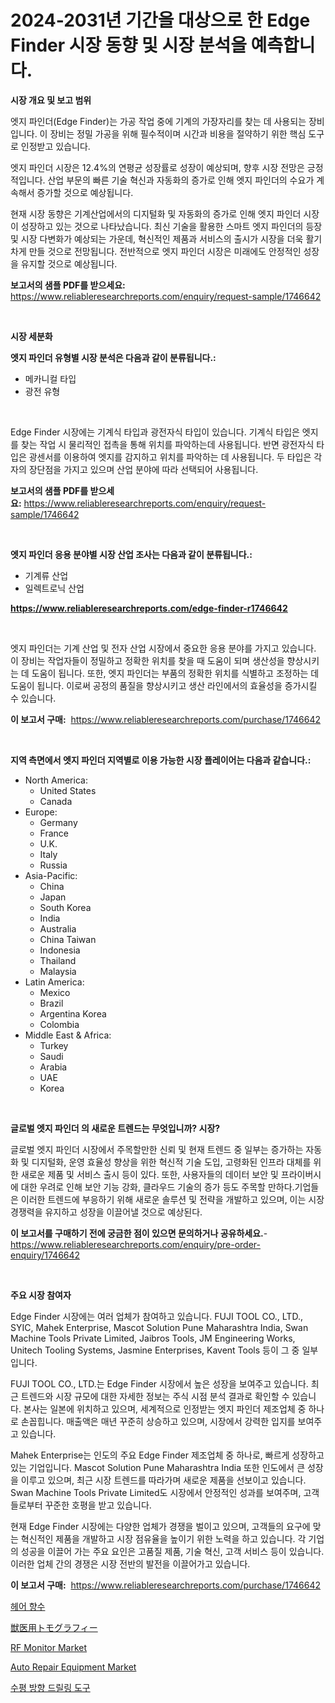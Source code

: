 <p><h1>2024-2031년 기간을 대상으로 한 Edge Finder 시장 동향 및 시장 분석을 예측합니다.</h1></p><p><strong>시장 개요 및 보고 범위</strong></p>
<p><p>엣지 파인더(Edge Finder)는 가공 작업 중에 기계의 가장자리를 찾는 데 사용되는 장비입니다. 이 장비는 정밀 가공을 위해 필수적이며 시간과 비용을 절약하기 위한 핵심 도구로 인정받고 있습니다.</p><p>엣지 파인더 시장은 12.4%의 연평균 성장률로 성장이 예상되며, 향후 시장 전망은 긍정적입니다. 산업 부문의 빠른 기술 혁신과 자동화의 증가로 인해 엣지 파인더의 수요가 계속해서 증가할 것으로 예상됩니다.</p><p>현재 시장 동향은 기계산업에서의 디지털화 및 자동화의 증가로 인해 엣지 파인더 시장이 성장하고 있는 것으로 나타났습니다. 최신 기술을 활용한 스마트 엣지 파인더의 등장 및 시장 다변화가 예상되는 가운데, 혁신적인 제품과 서비스의 출시가 시장을 더욱 활기차게 만들 것으로 전망됩니다. 전반적으로 엣지 파인더 시장은 미래에도 안정적인 성장을 유지할 것으로 예상됩니다.</p></p>
<p><strong>보고서의 샘플 PDF를 받으세요:</strong> <a href="https://www.reliableresearchreports.com/enquiry/request-sample/1746642">https://www.reliableresearchreports.com/enquiry/request-sample/1746642</a></p>
<p>&nbsp;</p>
<p><strong>시장 세분화</strong></p>
<p><strong>엣지 파인더 유형별 시장 분석은 다음과 같이 분류됩니다.:</strong></p>
<p><ul><li>메카니컬 타입</li><li>광전 유형</li></ul></p>
<p>&nbsp;</p>
<p><p>Edge Finder 시장에는 기계식 타입과 광전자식 타입이 있습니다. 기계식 타입은 엣지를 찾는 작업 시 물리적인 접촉을 통해 위치를 파악하는데 사용됩니다. 반면 광전자식 타입은 광센서를 이용하여 엣지를 감지하고 위치를 파악하는 데 사용됩니다. 두 타입은 각자의 장단점을 가지고 있으며 산업 분야에 따라 선택되어 사용됩니다.</p></p>
<p><strong>보고서의 샘플 PDF를 받으세요:</strong>&nbsp;<a href="https://www.reliableresearchreports.com/enquiry/request-sample/1746642">https://www.reliableresearchreports.com/enquiry/request-sample/1746642</a></p>
<p>&nbsp;</p>
<p><strong> 엣지 파인더 응용 분야별 시장 산업 조사는 다음과 같이 분류됩니다.:</strong></p>
<p><ul><li>기계류 산업</li><li>일렉트로닉 산업</li></ul></p>
<p><strong><a href="https://www.reliableresearchreports.com/edge-finder-r1746642">https://www.reliableresearchreports.com/edge-finder-r1746642</a></strong></p>
<p>&nbsp;</p>
<p><p>엣지 파인더는 기계 산업 및 전자 산업 시장에서 중요한 응용 분야를 가지고 있습니다. 이 장비는 작업자들이 정밀하고 정확한 위치를 찾을 때 도움이 되며 생산성을 향상시키는 데 도움이 됩니다. 또한, 엣지 파인더는 부품의 정확한 위치를 식별하고 조정하는 데 도움이 됩니다. 이로써 공정의 품질을 향상시키고 생산 라인에서의 효율성을 증가시킬 수 있습니다.</p></p>
<p><strong>이 보고서 구매:</strong>&nbsp; <a href="https://www.reliableresearchreports.com/purchase/1746642">https://www.reliableresearchreports.com/purchase/1746642</a></p>
<p>&nbsp;</p>
<p><strong>지역 측면에서 엣지 파인더 지역별로 이용 가능한 시장 플레이어는 다음과 같습니다.:</strong></p>
<p><ul>
    <li>
        North America:
        <ul>
            <li>United States</li>
            <li>Canada</li>
        </ul>
    </li>
    <li>
        Europe:
        <ul>
            <li>Germany</li>
            <li>France</li>
            <li>U.K.</li>
            <li>Italy</li>
            <li>Russia</li>
        </ul>
    </li>
    <li>
        Asia-Pacific:
        <ul>
            <li>China</li>
            <li>Japan</li>
            <li>South Korea</li>
            <li>India</li>
            <li>Australia</li>
            <li>China Taiwan</li>
            <li>Indonesia</li>
            <li>Thailand</li>
            <li>Malaysia</li>
        </ul>
    </li>
    <li>
        Latin America:
        <ul>
            <li>Mexico</li>
            <li>Brazil</li>
            <li>Argentina Korea</li>
            <li>Colombia</li>
        </ul>
    </li>
    <li>
        Middle East & Africa:
        <ul>
            <li>Turkey</li>
            <li>Saudi</li>
            <li>Arabia</li>
            <li>UAE</li>
            <li>Korea</li>
        </ul>
    </li>
    </ul></p>
<p>&nbsp;</p>
<p><strong>글로벌 엣지 파인더 의 새로운 트렌드는 무엇입니까? 시장?</strong></p>
<p><p>글로벌 엣지 파인더 시장에서 주목할만한 신뢰 및 현재 트렌드 중 일부는 증가하는 자동화 및 디지털화, 운영 효율성 향상을 위한 혁신적 기술 도입, 고령화된 인프라 대체를 위한 새로운 제품 및 서비스 출시 등이 있다. 또한, 사용자들의 데이터 보안 및 프라이버시에 대한 우려로 인해 보안 기능 강화, 클라우드 기술의 증가 등도 주목할 만하다.기업들은 이러한 트렌드에 부응하기 위해 새로운 솔루션 및 전략을 개발하고 있으며, 이는 시장 경쟁력을 유지하고 성장을 이끌어낼 것으로 예상된다.</p></p>
<p><strong>이 보고서를 구매하기 전에 궁금한 점이 있으면 문의하거나 공유하세요.</strong>- <a href="https://www.reliableresearchreports.com/enquiry/pre-order-enquiry/1746642">https://www.reliableresearchreports.com/enquiry/pre-order-enquiry/1746642</a></p>
<p>&nbsp;</p>
<p><strong>주요 시장 참여자</strong></p>
<p><p>Edge Finder 시장에는 여러 업체가 참여하고 있습니다. FUJI TOOL CO., LTD., SYIC, Mahek Enterprise, Mascot Solution Pune Maharashtra India, Swan Machine Tools Private Limited, Jaibros Tools, JM Engineering Works, Unitech Tooling Systems, Jasmine Enterprises, Kavent Tools 등이 그 중 일부입니다.</p><p>FUJI TOOL CO., LTD.는 Edge Finder 시장에서 높은 성장을 보여주고 있습니다. 최근 트렌드와 시장 규모에 대한 자세한 정보는 주식 시점 분석 결과로 확인할 수 있습니다. 본사는 일본에 위치하고 있으며, 세계적으로 인정받는 엣지 파인더 제조업체 중 하나로 손꼽힙니다. 매출액은 매년 꾸준히 상승하고 있으며, 시장에서 강력한 입지를 보여주고 있습니다.</p><p>Mahek Enterprise는 인도의 주요 Edge Finder 제조업체 중 하나로, 빠르게 성장하고 있는 기업입니다. Mascot Solution Pune Maharashtra India 또한 인도에서 큰 성장을 이루고 있으며, 최근 시장 트렌드를 따라가며 새로운 제품을 선보이고 있습니다. Swan Machine Tools Private Limited도 시장에서 안정적인 성과를 보여주며, 고객들로부터 꾸준한 호평을 받고 있습니다.</p><p>현재 Edge Finder 시장에는 다양한 업체가 경쟁을 벌이고 있으며, 고객들의 요구에 맞는 혁신적인 제품을 개발하고 시장 점유율을 높이기 위한 노력을 하고 있습니다. 각 기업의 성공을 이끌어 가는 주요 요인은 고품질 제품, 기술 혁신, 고객 서비스 등이 있습니다. 이러한 업체 간의 경쟁은 시장 전반의 발전을 이끌어가고 있습니다.</p></p>
<p><strong>이 보고서 구매:</strong>&nbsp;&nbsp;<a href="https://www.reliableresearchreports.com/purchase/1746642">https://www.reliableresearchreports.com/purchase/1746642</a></p>
<p><p><a href="https://medium.com/@thadnader1941/%ED%97%A4%EC%96%B4-%ED%8D%BC%ED%93%B8-%EC%8B%9C%EC%9E%A5%EC%9D%80-%EC%8B%9C%EC%9E%A5-%EC%A0%90%EC%9C%A0%EC%9C%A8-%EC%8B%9C%EC%9E%A5-%EB%8F%99%ED%96%A5-%EB%B0%8F-%EC%8B%9C%EC%9E%A5-%EC%84%B1%EC%9E%A5%EC%97%90-%EB%8C%80%ED%95%9C-%EC%A0%95%EB%B3%B4%EB%A5%BC-%EC%A0%9C%EA%B3%B5%ED%95%A9%EB%8B%88%EB%8B%A4-1c86f07a912f">헤어 향수</a></p><p><a href="https://medium.com/@johneahan44556754/%E7%8D%A3%E5%8C%BB%E7%94%A8%E3%83%88%E3%83%A2%E3%82%B0%E3%83%A9%E3%83%95%E3%82%A3%E3%83%BC%E5%B8%82%E5%A0%B4%E3%82%B7%E3%82%A7%E3%82%A2%E3%81%AE%E9%80%B2%E5%8C%96%E3%81%A8%E5%B8%82%E5%A0%B4%E6%88%90%E9%95%B7%E3%83%88%E3%83%AC%E3%83%B3%E3%83%892024%E5%B9%B4%E3%81%8B%E3%82%892031%E5%B9%B4%E3%81%BE%E3%81%A7-2c99332a95ce">獣医用トモグラフィー</a></p><p><a href="https://github.com/edytherolanlouisejk1miz0wig/Market-Research-Report-List-2/blob/main/rf-monitor-market.md">RF Monitor Market</a></p><p><a href="https://github.com/peachesmcdowel1/Market-Research-Report-List-2/blob/main/auto-repair-equipment-market.md">Auto Repair Equipment Market</a></p><p><a href="https://medium.com/@lottierunte44/%EC%88%98%ED%8F%89%EB%B0%A9%ED%96%A5-%EB%93%9C%EB%A6%B4%EB%A7%81-%EB%8F%84%EA%B5%AC-%EC%8B%9C%EC%9E%A5-%EC%84%B1%EA%B3%B5%EC%A0%81%EC%9D%B8-%EB%B9%84%EC%A6%88%EB%8B%88%EC%8A%A4-%EC%A0%84%EB%9E%B5%EC%9D%98-%EC%97%B4%EC%87%A0-2031%EB%85%84%EA%B9%8C%EC%A7%80%EC%9D%98-%EC%98%88%EC%B8%A1-8d80954f777f">수평 방향 드릴링 도구</a></p></p>